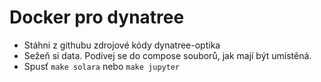 # Docker pro dynatree

* Stáhni z githubu zdrojové kódy dynatree-optika
* Sežeň si data. Podívej se do compose souborů, jak mají být umístěná.
* Spusť `make solara` nebo `make jupyter`
